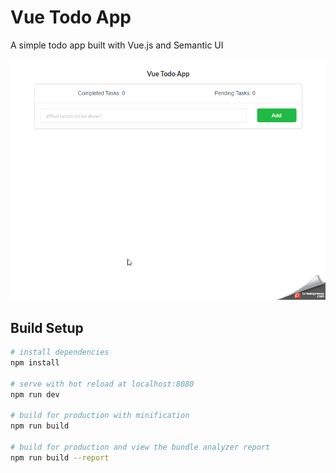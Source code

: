 # Vue Todo App
A simple todo app built with Vue.js and Semantic UI

![Build Status](https://github.com/feyyazakkus/vue-todo-app/blob/master/static/app.gif?raw=true)

## Build Setup

``` bash
# install dependencies
npm install

# serve with hot reload at localhost:8080
npm run dev

# build for production with minification
npm run build

# build for production and view the bundle analyzer report
npm run build --report
```

